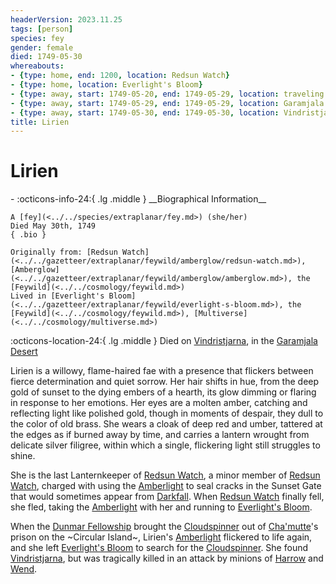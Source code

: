 ```yaml
---
headerVersion: 2023.11.25
tags: [person]
species: fey
gender: female
died: 1749-05-30
whereabouts:
- {type: home, end: 1200, location: Redsun Watch}
- {type: home, location: Everlight's Bloom}
- {type: away, start: 1749-05-20, end: 1749-05-29, location: traveling across Feywild}
- {type: away, start: 1749-05-29, end: 1749-05-29, location: Garamjala Desert}
- {type: away, start: 1749-05-30, end: 1749-05-30, location: Vindristjarna}
title: Lirien
---
```

# Lirien
<div class="grid cards ext-narrow-margin ext-one-column" markdown>
- :octicons-info-24:{ .lg .middle } __Biographical Information__

    A [fey](<../../species/extraplanar/fey.md>) (she/her)  
    Died May 30th, 1749  
    { .bio }

    Originally from: [Redsun Watch](<../../gazetteer/extraplanar/feywild/amberglow/redsun-watch.md>), [Amberglow](<../../gazetteer/extraplanar/feywild/amberglow/amberglow.md>), the [Feywild](<../../cosmology/feywild.md>)
    Lived in [Everlight's Bloom](<../../gazetteer/extraplanar/feywild/everlight-s-bloom.md>), the [Feywild](<../../cosmology/feywild.md>), [Multiverse](<../../cosmology/multiverse.md>)
</div>

:octicons-location-24:{ .lg .middle } Died on [Vindristjarna](<../../things/ships/vindristjarna.md>), in the [Garamjala Desert](<../../gazetteer/drankorian-hinterland/garamjala-plateau/garamjala-desert.md>)


Lirien is a willowy, flame-haired fae with a presence that flickers between fierce determination and quiet sorrow. Her hair shifts in hue, from the deep gold of sunset to the dying embers of a hearth, its glow dimming or flaring in response to her emotions. Her eyes are a molten amber, catching and reflecting light like polished gold, though in moments of despair, they dull to the color of old brass. She wears a cloak of deep red and umber, tattered at the edges as if burned away by time, and carries a lantern wrought from delicate silver filigree, within which a single, flickering light still struggles to shine. 

She is the last Lanternkeeper of [Redsun Watch](<../../gazetteer/extraplanar/feywild/amberglow/redsun-watch.md>), a minor member of [Redsun Watch](<../../gazetteer/extraplanar/feywild/amberglow/redsun-watch.md>), charged with using the [Amberlight](<../../gazetteer/extraplanar/feywild/amberglow/amberlight.md>) to seal cracks in the Sunset Gate that would sometimes appear from [Darkfall](<../../gazetteer/extraplanar/feywild/darkfall.md>). When [Redsun Watch](<../../gazetteer/extraplanar/feywild/amberglow/redsun-watch.md>) finally fell, she fled, taking the [Amberlight](<../../gazetteer/extraplanar/feywild/amberglow/amberlight.md>) with her and running to [Everlight's Bloom](<../../gazetteer/extraplanar/feywild/everlight-s-bloom.md>). 


When the [Dunmar Fellowship](<../pcs/dunmar-fellowship/dunmar-fellowship.md>) brought the [Cloudspinner](<../extraplanar-powers/archfey/cloudspinner.md>) out of [Cha'mutte](<../extraplanar-powers/cha-mutte.md>)'s prison on the ~Circular Island~, Lirien's [Amberlight](<../../gazetteer/extraplanar/feywild/amberglow/amberlight.md>) flickered to life again, and she left [Everlight's Bloom](<../../gazetteer/extraplanar/feywild/everlight-s-bloom.md>) to search for the [Cloudspinner](<../extraplanar-powers/archfey/cloudspinner.md>). She found [Vindristjarna](<../../things/ships/vindristjarna.md>), but was tragically killed in an attack by minions of [Harrow](<../extraplanar-powers/archfey/harrow.md>) and [Wend](<../extraplanar-powers/archfey/wend.md>). 



